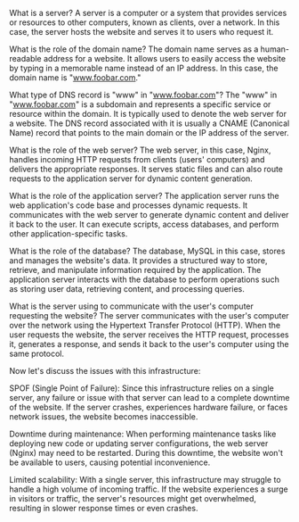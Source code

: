 What is a server?
A server is a computer or a system that provides services or resources to other computers, known as clients, over a network. In this case, the server hosts the website and serves it to users who request it.

What is the role of the domain name?
The domain name serves as a human-readable address for a website. It allows users to easily access the website by typing in a memorable name instead of an IP address. In this case, the domain name is "www.foobar.com."

What type of DNS record is "www" in "www.foobar.com"?
The "www" in "www.foobar.com" is a subdomain and represents a specific service or resource within the domain. It is typically used to denote the web server for a website. The DNS record associated with it is usually a CNAME (Canonical Name) record that points to the main domain or the IP address of the server.

What is the role of the web server?
The web server, in this case, Nginx, handles incoming HTTP requests from clients (users' computers) and delivers the appropriate responses. It serves static files and can also route requests to the application server for dynamic content generation.

What is the role of the application server?
The application server runs the web application's code base and processes dynamic requests. It communicates with the web server to generate dynamic content and deliver it back to the user. It can execute scripts, access databases, and perform other application-specific tasks.

What is the role of the database?
The database, MySQL in this case, stores and manages the website's data. It provides a structured way to store, retrieve, and manipulate information required by the application. The application server interacts with the database to perform operations such as storing user data, retrieving content, and processing queries.

What is the server using to communicate with the user's computer requesting the website?
The server communicates with the user's computer over the network using the Hypertext Transfer Protocol (HTTP). When the user requests the website, the server receives the HTTP request, processes it, generates a response, and sends it back to the user's computer using the same protocol.

Now let's discuss the issues with this infrastructure:

SPOF (Single Point of Failure): Since this infrastructure relies on a single server, any failure or issue with that server can lead to a complete downtime of the website. If the server crashes, experiences hardware failure, or faces network issues, the website becomes inaccessible.

Downtime during maintenance: When performing maintenance tasks like deploying new code or updating server configurations, the web server (Nginx) may need to be restarted. During this downtime, the website won't be available to users, causing potential inconvenience.

Limited scalability: With a single server, this infrastructure may struggle to handle a high volume of incoming traffic. If the website experiences a surge in visitors or traffic, the server's resources might get overwhelmed, resulting in slower response times or even crashes.
